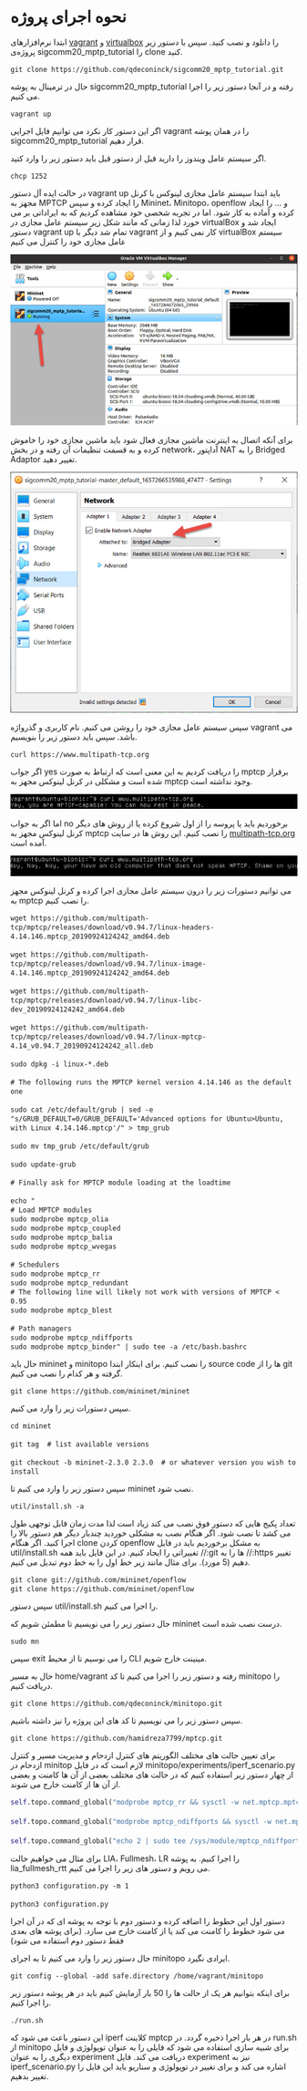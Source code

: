 # نحوه اجرای پروژه 

ابتدا نرم‌افزارهای [vagrant](https://www.vagrantup.com/downloads) و [virtualbox](https://www.virtualbox.org/wiki/Downloads) را دانلود و نصب کنید. سپس با دستور زیر پروژه‌ی sigcomm20_mptp_tutorial را clone کنید.

    git clone https://github.com/qdeconinck/sigcomm20_mptp_tutorial.git

حال در ترمینال به پوشه sigcomm20_mptp_tutorial رفته و در آنجا دستور زیر را اجرا می کنیم.

    vagrant up

اگر این دستور کار نکرد می توانیم فایل اجرایی vagrant را در همان پوشه sigcomm20_mptp_tutorial قرار دهیم.

اگر سیستم عامل ویندوز را دارید قبل از دستور قبل باید دستور زیر را وارد کنید.

    chcp 1252

در حالت ایده آل دستور vagrant up باید ابتدا سیستم عامل مجازی لینوکس با کرنل مجهز به MPTCP را ایجاد کرده و سپس Mininet، Minitopo، openflow و ... را ایجاد کرده و آماده به کار شود. اما در تجربه شخصی خود مشاهده کردیم که به ایراداتی بر می خورد لذا زمانی که مانند شکل زیر سیستم عامل مجازی در virtualBox ایجاد شد و دستور vagrant up تمام شد دیگر با vagrant کار نمی کنیم و از virtualBox سیستم عامل مجازی خود را کنترل می کنیم


<p align="center">
<img src="https://github.com/hamidreza7799/mptcp/blob/master/InstallationGuide1.jpg?raw=true">
</p>

برای آنکه اتصال به اینترنت ماشین مجازی فعال شود باید ماشین مجازی خود را خاموش کرده و به قسمت تنظیمات آن رفته و در بخش network، آداپتور NAT را به Bridged Adaptor تغییر دهید.

<p align="center">
<img src="https://github.com/hamidreza7799/mptcp/blob/master/InstallationGuide2.jpg?raw=true">
</p>

سپس سیستم عامل مجازی خود را روشن می کنیم. نام کاربری و گذرواژه vagrant می باشد. سپس باید دستور زیر را بنویسیم.

    curl https://www.multipath-tcp.org

اگر جواب yes را دریافت کردیم به این معنی است که ارتباط به صورت mptcp برقرار شده است و مشکلی در کرنل لینوکس مجهز به mptcp وجود نداشته است.

<p align="center">
<img src="https://github.com/hamidreza7799/mptcp/blob/master/InstallationGuide3.jpg?raw=true">
</p>

اما اگر به جواب no برخوردیم باید یا پروسه را از اول شروع کرده یا از روش های دیگر کرنل لینوکس مجهز به mptcp را نصب کنیم. این روش ها در سایت [multipath-tcp.org](https://multipath-tcp.org) آمده است.

<p align="center">
<img src="https://github.com/hamidreza7799/mptcp/blob/master/InstallationGuide4.jpg?raw=true">
</p>

می توانیم دستورات زیر را درون سیستم عامل مجازی اجرا کرده و کرنل لینوکس مجهز به mptcp را نصب کنیم.


    wget https://github.com/multipath-tcp/mptcp/releases/download/v0.94.7/linux-headers-4.14.146.mptcp_20190924124242_amd64.deb

    wget https://github.com/multipath-tcp/mptcp/releases/download/v0.94.7/linux-image-4.14.146.mptcp_20190924124242_amd64.deb

    wget https://github.com/multipath-tcp/mptcp/releases/download/v0.94.7/linux-libc-dev_20190924124242_amd64.deb

    wget https://github.com/multipath-tcp/mptcp/releases/download/v0.94.7/linux-mptcp-4.14_v0.94.7_20190924124242_all.deb

    sudo dpkg -i linux-*.deb

    # The following runs the MPTCP kernel version 4.14.146 as the default one

    sudo cat /etc/default/grub | sed -e "s/GRUB_DEFAULT=0/GRUB_DEFAULT='Advanced options for Ubuntu>Ubuntu, with Linux 4.14.146.mptcp'/" > tmp_grub

    sudo mv tmp_grub /etc/default/grub

    sudo update-grub

    # Finally ask for MPTCP module loading at the loadtime

    echo "
    # Load MPTCP modules
    sudo modprobe mptcp_olia
    sudo modprobe mptcp_coupled
    sudo modprobe mptcp_balia
    sudo modprobe mptcp_wvegas

    # Schedulers
    sudo modprobe mptcp_rr
    sudo modprobe mptcp_redundant
    # The following line will likely not work with versions of MPTCP < 0.95
    sudo modprobe mptcp_blest

    # Path managers
    sudo modprobe mptcp_ndiffports
    sudo modprobe mptcp_binder" | sudo tee -a /etc/bash.bashrc
    
حال باید mininet و minitopo را نصب کنیم. برای اینکار ابتدا source code ها را از git گرفته و هر کدام را نصب می کنیم.

    git clone https://github.com/mininet/mininet

سپس دستورات زیر را وارد می کنیم.

    cd mininet

    git tag  # list available versions

    git checkout -b mininet-2.3.0 2.3.0  # or whatever version you wish to install

سپس دستور زیر را وارد می کنیم تا mininet نصب شود.

    util/install.sh -a

تعداد پکیج هایی که دستور فوق نصب می کند زیاد است لذا مدت زمان قابل توجهی طول می کشد تا نصب شود.
اگر هنگام نصب به مشکلی خوردید چندبار دیگر هم دستور بالا را اجرا کنید. اگر هنگام clone کردن openflow به مشکل برخوردیم باید در فایل util/install.sh تغییراتی را ایجاد کنیم. در این فایل باید همه //:git ها را به //:https تغییر دهیم (5 مورد). برای مثال مانند زیر خط اول را به خط دوم تبدیل می کنیم.

    git clone git://github.com/mininet/openflow
    git clone https://github.com/mininet/openflow

سپس دستور util/install.sh را اجرا می کنیم.

حال دستور زیر را می نویسیم تا مطمئن شویم که mininet درست نصب شده است.

    sudo mn

سپس exit را می نوسیم تا از محیط CLI مینینت خارج شویم.

حال به مسیر home/vagrant رفته و دستور زیر را اجرا می کنیم تا کد minitopo را دریافت کنیم.

    git clone https://github.com/qdeconinck/minitopo.git

سپس دستور زیر را می نویسیم تا کد های این پروژه را نیز داشته باشیم.

    git clone https://github.com/hamidreza7799/mptcp.git

برای تعیین حالت های مختلف الگوریتم های کنترل ازدحام و مدیریت مسیر و کنترل ازدحام در minitop لازم است که در فایل minitopo/experiments/iperf_scenario.py از چهار دستور زیر استفاده کنیم که در حالت های مختلف بعضی از آن ها کامنت و بعضی از آن ها از کامنت خارج می شوند.

```python
self.topo.command_global("modprobe mptcp_rr && sysctl -w net.mptcp.mptcp_scheduler=roundrobin")

self.topo.command_global("modprobe mptcp_ndiffports && sysctl -w net.mptcp.mptcp_path_manager=ndiffports ")

self.topo.command_global("echo 2 | sudo tee /sys/module/mptcp_ndiffports/parameters/num_subflows ")
```

برای مثال می خواهیم حالت LIA، Fullmesh، LR را اجرا کنیم. به پوشه lia_fullmesh_rtt می رویم و دستور های زیر را اجرا می کنیم.

    python3 configuration.py -m 1

    python3 configuration.py


دستور اول این خطوط را اضافه کرده و دستور دوم با توجه به پوشه ای که در آن اجرا می شود خطوط را کامنت می کند یا از کامنت خارج می سازد. (برای پوشه های بعدی فقط دستور دوم استفاده می شود)

حال دستور زیر را وارد می کنیم تا به اجرای minitopo ایرادی نگیرد.

    git config --global -add safe.directory /home/vagrant/minitopo

برای اینکه بتوانیم هر یک از حالت ها را 50 بار آزمایش کنیم باید در هر پوشه دستور زیر را اجرا کنیم.

    ./run.sh

این دستور باعث می شود که iperf کلاینت mptcp در هر بار اجرا ذخیره گردد. در run.sh از minitopo برای شبیه سازی استفاده می شود که فایلی را به عنوان توپولوژی و فایل دیگری را به عنوان experiment دریافت می کند. فایل experiment نیز به iperf_scenario.py اشاره می کند و برای تغییر در توپولوژی و سناریو باید این فایل را تغییر بدهیم.